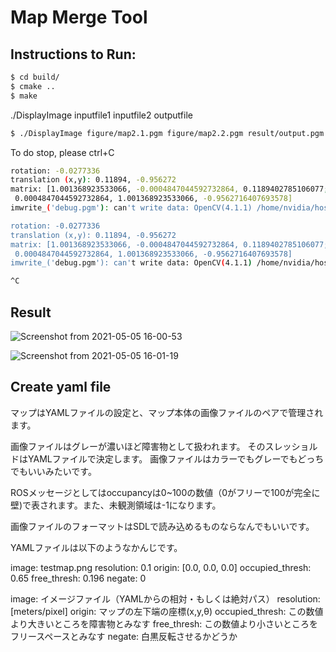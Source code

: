 # **Map Merge Tool**

## Instructions to Run:
```bash
$ cd build/
$ cmake ..
$ make
```

./DisplayImage inputfile1 inputfile2 outputfile

```bash
$ ./DisplayImage figure/map2.1.pgm figure/map2.2.pgm result/output.pgm
```

To do stop, please ctrl+C

```bash
rotation: -0.0277336
translation (x,y): 0.11894, -0.956272
matrix: [1.001368923533066, -0.0004847044592732864, 0.1189402785106077;
 0.0004847044592732864, 1.001368923533066, -0.9562716407693578]
imwrite_('debug.pgm'): can't write data: OpenCV(4.1.1) /home/nvidia/host/build_opencv/nv_opencv/modules/imgcodecs/src/grfmt_pxm.cpp:427: error: (-5:Bad argument) Portable bitmap(.pgm) expects gray image in function 'write'

rotation: -0.0277336
translation (x,y): 0.11894, -0.956272
matrix: [1.001368923533066, -0.0004847044592732864, 0.1189402785106077;
 0.0004847044592732864, 1.001368923533066, -0.9562716407693578]
imwrite_('debug.pgm'): can't write data: OpenCV(4.1.1) /home/nvidia/host/build_opencv/nv_opencv/modules/imgcodecs/src/grfmt_pxm.cpp:427: error: (-5:Bad argument) Portable bitmap(.pgm) expects gray image in function 'write'

^C
```
## Result
![Screenshot from 2021-05-05 16-00-53](https://user-images.githubusercontent.com/52307432/117106967-c6290a00-adbb-11eb-9c0d-34a4b076ee35.png)

![Screenshot from 2021-05-05 16-01-19](https://user-images.githubusercontent.com/52307432/117107003-d80aad00-adbb-11eb-9d4c-1b53bc453d72.png)

## Create yaml file
マップはYAMLファイルの設定と、マップ本体の画像ファイルのペアで管理されます。

画像ファイルはグレーが濃いほど障害物として扱われます。
そのスレッショルドはYAMLファイルで決定します。
画像ファイルはカラーでもグレーでもどっちでもいいみたいです。

ROSメッセージとしてはoccupancyは0~100の数値（0がフリーで100が完全に壁)で表されます。また、未観測領域は-1になります。

画像ファイルのフォーマットはSDLで読み込めるものならなんでもいいです。

YAMLファイルは以下のようなかんじです。

image: testmap.png
resolution: 0.1
origin: [0.0, 0.0, 0.0]
occupied_thresh: 0.65
free_thresh: 0.196
negate: 0

image: イメージファイル（YAMLからの相対・もしくは絶対パス）
resolution: [meters/pixel]
origin: マップの左下端の座標(x,y,θ)
occupied_thresh: この数値より大きいところを障害物とみなす
free_thresh: この数値より小さいところをフリースペースとみなす
negate: 白黒反転させるかどうか

